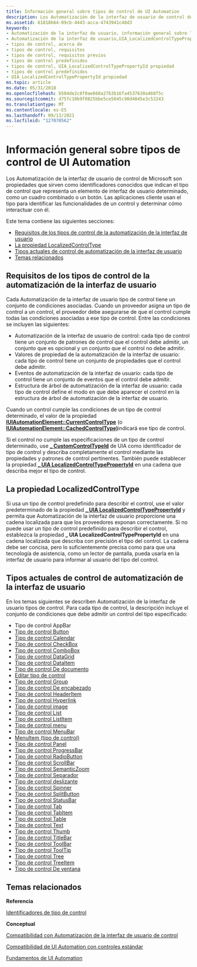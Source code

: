 ```yaml
---
title: Información general sobre tipos de control de UI Automation
description: Los Automatización de la interfaz de usuario de control de Microsoft son propiedades que sirven como identificadores conocidos que indican el tipo de control que representa un elemento de interfaz de usuario determinado, como un cuadro combinado o un botón.
ms.assetid: 61818b64-09cb-4443-acca-4743941c48d3
keywords:
- Automatización de la interfaz de usuario, información general sobre los tipos de control
- Automatización de la interfaz de usuario,UIA_LocalizedControlTypePropertyId propiedad
- tipos de control, acerca de
- tipos de control, requisitos
- tipos de control, requisitos previos
- tipos de control predefinidos
- tipos de control, UIA_LocalizedControlTypePropertyId propiedad
- tipos de control predefinidos
- UIA_LocalizedControlTypePropertyId propiedad
ms.topic: article
ms.date: 05/31/2018
ms.openlocfilehash: b504de2c8f0ae660a27b3b16fa4537630a468f5c
ms.sourcegitcommit: d75fc10b9f0825bbe5ce5045c90d4045e3c53243
ms.translationtype: MT
ms.contentlocale: es-ES
ms.lasthandoff: 09/13/2021
ms.locfileid: "127070562"
---
```

# <a name="ui-automation-control-types-overview"></a>Información general sobre tipos de control de UI Automation

Los Automatización de la interfaz de usuario de control de Microsoft son propiedades que sirven como identificadores conocidos que indican el tipo de control que representa un elemento de interfaz de usuario determinado, como un cuadro combinado o un botón. Las aplicaciones cliente usan el tipo para identificar las funcionalidades de un control y determinar cómo interactuar con él.

Este tema contiene las siguientes secciones:

-   [Requisitos de los tipos de control de la automatización de la interfaz de usuario](#ui-automation-control-type-requisites)
-   [La propiedad LocalizedControlType](#the-localizedcontroltype-property)
-   [Tipos actuales de control de automatización de la interfaz de usuario](#current-ui-automation-control-types)
-   [Temas relacionados](#related-topics)

## <a name="ui-automation-control-type-requisites"></a>Requisitos de los tipos de control de la automatización de la interfaz de usuario

Cada Automatización de la interfaz de usuario tipo de control tiene un conjunto de condiciones asociadas. Cuando un proveedor asigna un tipo de control a un control, el proveedor debe asegurarse de que el control cumple todas las condiciones asociadas a ese tipo de control. Entre las condiciones se incluyen las siguientes:

-   Automatización de la interfaz de usuario de control: cada tipo de control tiene un conjunto de patrones de control que el control debe admitir, un conjunto que es opcional y un conjunto que el control no debe admitir.
-   Valores de propiedad de la automatización de la interfaz de usuario: cada tipo de control tiene un conjunto de propiedades que el control debe admitir.
-   Eventos de automatización de la interfaz de usuario: cada tipo de control tiene un conjunto de eventos que el control debe admitir.
-   Estructura de árbol de automatización de la interfaz de usuario: cada tipo de control define el modo en que debe aparecer el control en la estructura de árbol de automatización de la interfaz de usuario.

Cuando un control cumple las condiciones de un tipo de control determinado, el valor de la propiedad [**IUIAutomationElement::CurrentControlType**](/windows/desktop/api/UIAutomationClient/nf-uiautomationclient-iuiautomationelement-get_currentcontroltype) (o [**IUIAutomationElement::CachedControlType)**](/windows/desktop/api/UIAutomationClient/nf-uiautomationclient-iuiautomationelement-get_cachedcontroltype)indicará ese tipo de control.

Si el control no cumple las especificaciones de un tipo de control determinado, use [**\_ CustomControlTypeId**](uiauto-controltype-ids.md) de UIA como identificador de tipo de control y describa completamente el control mediante las propiedades y patrones de control pertinentes. También puede establecer la propiedad [**\_ UIA LocalizedControlTypePropertyId**](uiauto-automation-element-propids.md) en una cadena que describa mejor el tipo de control.

## <a name="the-localizedcontroltype-property"></a>La propiedad LocalizedControlType

Si usa un tipo de control predefinido para describir el control, use el valor predeterminado de la propiedad [**\_ UIA LocalizedControlTypePropertyId**](uiauto-automation-element-propids.md) y permita que Automatización de la interfaz de usuario proporcione una cadena localizada para que los proveedores exponan correctamente. Si no puede usar un tipo de control predefinido para describir el control, establezca la propiedad **\_ UIA LocalizedControlTypePropertyId** en una cadena localizada que describa con precisión el tipo del control. La cadena debe ser concisa, pero lo suficientemente precisa como para que una tecnología de asistencia, como un lector de pantalla, pueda usarla en la interfaz de usuario para informar al usuario del tipo del control.

## <a name="current-ui-automation-control-types"></a>Tipos actuales de control de automatización de la interfaz de usuario

En los temas siguientes se describen Automatización de la interfaz de usuario tipos de control. Para cada tipo de control, la descripción incluye el conjunto de condiciones que debe admitir un control del tipo especificado:

-   Tipo de control AppBar
-   [Tipo de control Button](uiauto-supportbuttoncontroltype.md)
-   [Tipo de control Calendar](uiauto-supportcalendarcontroltype.md)
-   [Tipo de control CheckBox](uiauto-supportcheckboxcontroltype.md)
-   [Tipo de control ComboBox](uiauto-supportcomboboxcontroltype.md)
-   [Tipo de control DataGrid](uiauto-supportdatagridcontroltype.md)
-   [Tipo de control DataItem](uiauto-supportdataitemcontroltype.md)
-   [Tipo de control De documento](uiauto-supportdocumentcontroltype.md)
-   [Editar tipo de control](uiauto-supporteditcontroltype.md)
-   [Tipo de control Group](uiauto-supportgroupcontroltype.md)
-   [Tipo de control De encabezado](uiauto-supportheadercontroltype.md)
-   [Tipo de control HeaderItem](uiauto-supportheaderitemcontroltype.md)
-   [Tipo de control Hyperlink](uiauto-supporthyperlinkcontroltype.md)
-   [Tipo de control image](uiauto-supportimagecontroltype.md)
-   [Tipo de control List](uiauto-supportlistcontroltype.md)
-   [Tipo de control ListItem](uiauto-supportlistitemcontroltype.md)
-   [Tipo de control menu](uiauto-supportmenucontroltype.md)
-   [Tipo de control MenuBar](uiauto-supportmenubarcontroltype.md)
-   [MenuItem (tipo de control)](uiauto-supportmenuitemcontroltype.md)
-   [Tipo de control Panel](uiauto-supportpanecontroltype.md)
-   [Tipo de control ProgressBar](uiauto-supportprogressbarcontroltype.md)
-   [Tipo de control RadioButton](uiauto-supportradiobuttoncontroltype.md)
-   [Tipo de control ScrollBar](uiauto-supportscrollbarcontroltype.md)
-   [Tipo de control SemanticZoom](/windows/desktop/WinAuto/uiauto-supportsemanticzoomcontroltype)
-   [Tipo de control Separador](uiauto-supportseparatorcontroltype.md)
-   [Tipo de control deslizante](uiauto-supportslidercontroltype.md)
-   [Tipo de control Spinner](uiauto-supportspinnercontroltype.md)
-   [Tipo de control SplitButton](uiauto-supportsplitbuttoncontroltype.md)
-   [Tipo de control StatusBar](uiauto-supportstatusbarcontroltype.md)
-   [Tipo de control Tab](uiauto-supporttabcontroltype.md)
-   [Tipo de control TabItem](uiauto-supporttabitemcontroltype.md)
-   [Tipo de control Table](uiauto-supporttablecontroltype.md)
-   [Tipo de control Text](uiauto-supporttextcontroltype.md)
-   [Tipo de control Thumb](uiauto-supportthumbcontroltype.md)
-   [Tipo de control TitleBar](uiauto-supporttitlebarcontroltype.md)
-   [Tipo de control ToolBar](uiauto-supporttoolbarcontroltype.md)
-   [Tipo de control ToolTip](uiauto-supporttooltipcontroltype.md)
-   [Tipo de control Tree](uiauto-supporttreecontroltype.md)
-   [Tipo de control TreeItem](uiauto-supporttreeitemcontroltype.md)
-   [Tipo de control De ventana](uiauto-supportwindowcontroltype.md)

## <a name="related-topics"></a>Temas relacionados

<dl> <dt>

**Referencia**
</dt> <dt>

[Identificadores de tipo de control](uiauto-controltype-ids.md)
</dt> <dt>

**Conceptual**
</dt> <dt>

[Compatibilidad con Automatización de la interfaz de usuario de control](uiauto-supportinguiautocontroltypes.md)
</dt> <dt>

[Compatibilidad de UI Automation con controles estándar](uiauto-controlsupport.md)
</dt> <dt>

[Fundamentos de UI Automation](entry-uiautocore-overview.md)
</dt> </dl>

 

 